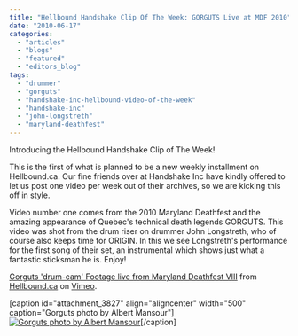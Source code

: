 ```yaml
---
title: "Hellbound Handshake Clip Of The Week: GORGUTS Live at MDF 2010"
date: "2010-06-17"
categories: 
  - "articles"
  - "blogs"
  - "featured"
  - "editors_blog"
tags: 
  - "drummer"
  - "gorguts"
  - "handshake-inc-hellbound-video-of-the-week"
  - "handshake-inc"
  - "john-longstreth"
  - "maryland-deathfest"
---
```


Introducing the Hellbound Handshake Clip of The Week!

This is the first of what is planned to be a new weekly installment on Hellbound.ca. Our fine friends over at Handshake Inc have kindly offered to let us post one video per week out of their archives, so we are kicking this off in style.

Video number one comes from the 2010 Maryland Deathfest and the amazing appearance of Quebec's technical death legends GORGUTS. This video was shot from the drum riser on drummer John Longstreth, who of course also keeps time for ORIGIN. In this we see Longstreth's performance for the first song of their set, an instrumental which shows just what a fantastic sticksman he is. Enjoy!

[Gorguts 'drum-cam' Footage live from Maryland Deathfest VIII](http://vimeo.com/12648793) from [Hellbound.ca](http://vimeo.com/user4072075) on [Vimeo](http://vimeo.com).

\[caption id="attachment\_3827" align="aligncenter" width="500" caption="Gorguts photo by Albert Mansour"\][![Gorguts photo by Albert Mansour](http://www.hellbound.ca/wp-content/uploads/2010/06/Gorguts-01a.jpg "Gorguts 01a")](http://www.hellbound.ca/wp-content/uploads/2010/06/Gorguts-01a.jpg)\[/caption\]
